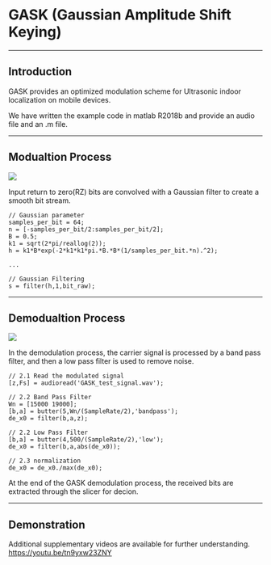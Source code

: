 # GASK (Gaussian Amplitude Shift Keying)
---
## Introduction

GASK provides an optimized modulation scheme for Ultrasonic indoor localization on mobile devices.

We have written the example code in matlab R2018b and provide an audio file and an .m file.

------

## Modualtion Process
![](https://github.com/JinseKwon/GASK/tree/master/image/GASK_modulation.png)

Input return to zero(RZ) bits are convolved with a Gaussian filter to create a smooth bit stream.
```
// Gaussian parameter
samples_per_bit = 64;
n = [-samples_per_bit/2:samples_per_bit/2];
B = 0.5;
k1 = sqrt(2*pi/reallog(2));
h = k1*B*exp(-2*k1*k1*pi.*B.*B*(1/samples_per_bit.*n).^2);

...

// Gaussian Filtering
s = filter(h,1,bit_raw);
```

------

## Demodualtion Process
![](https://github.com/JinseKwon/GASK/tree/master/image/GASK_demodulation.png)

In the demodulation process, the carrier signal is processed by a band pass filter, and then a low pass filter is used to remove noise.
```
// 2.1 Read the modulated signal
[z,Fs] = audioread('GASK_test_signal.wav');

// 2.2 Band Pass Filter
Wn = [15000 19000];
[b,a] = butter(5,Wn/(SampleRate/2),'bandpass');
de_x0 = filter(b,a,z);

// 2.2 Low Pass Filter
[b,a] = butter(4,500/(SampleRate/2),'low');
de_x0 = filter(b,a,abs(de_x0));

// 2.3 normalization
de_x0 = de_x0./max(de_x0);
```
At the end of the GASK demodulation process, the received bits are extracted through the slicer for decion.

------

## Demonstration
Additional supplementary videos are available for further understanding. <https://youtu.be/tn9yxw23ZNY>
